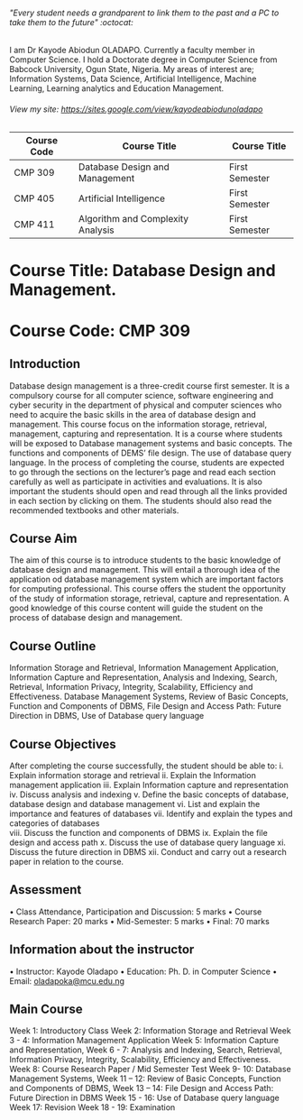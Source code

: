 ###### "_Every student needs a grandparent to link them to the past and a PC to take them to the future_" :octocat:


I am Dr Kayode Abiodun OLADAPO. Currently a faculty member in Computer Science.
I hold a Doctorate degree in Computer Science from Babcock University, Ogun State, Nigeria. 
My areas of interest are; Information Systems, Data Science, Artificial Intelligence, Machine Learning, Learning analytics and Education Management. 

###### View my site: https://sites.google.com/view/kayodeabiodunoladapo


Course Code | Course Title   | Course Title
------------ | -------------  | -------------
CMP 309 | Database Design and Management  | First Semester
CMP 405 | Artificial Intelligence  | First Semester
CMP 411 | Algorithm and Complexity Analysis  | First Semester


# Course Title: Database Design and Management.
# Course Code: CMP 309
## Introduction 
Database design management is a three-credit course first semester. It is a compulsory course for all computer science, software engineering and cyber security in the department of physical and computer sciences who need to acquire the basic skills in the area of database design and management. This course focus on the information storage, retrieval, management, capturing and representation. It is a course where students will be exposed to Database management systems and basic concepts. The functions and components of DEMS’ file design. The use of database query language. 
In the process of completing the course, students are expected to go through the sections on the lecturer’s page and read each section carefully as well as participate in activities and evaluations. It is also important the students should open and read through all the links provided in each section by clicking on them. The students should also read the recommended textbooks and other materials. 
## Course Aim 
The aim of this course is to introduce students to the basic knowledge of database design and management. This will entail a thorough idea of the application od database management system which are important factors for computing professional. This course offers the student the opportunity of the study of information storage, retrieval, capture and representation.  A good knowledge of this course content will guide the student on the process of database design and management. 
## Course Outline 
Information Storage and Retrieval, Information Management Application, Information Capture and Representation, Analysis and Indexing, Search, Retrieval, Information Privacy, Integrity, Scalability, Efficiency and Effectiveness. 
Database Management Systems, Review of Basic Concepts, Function and Components of DBMS, File Design and Access Path: Future Direction in DBMS, Use of Database query language 
## Course Objectives 
After completing the course successfully, the student should be able to:
i.	Explain information storage and retrieval 
ii.	Explain the Information management application 
iii.	Explain Information capture and representation 
iv.	Discuss analysis and indexing 
v.	Define the basic concepts of database, database design and database management
vi.	List and explain the importance and features of databases
vii.	Identify and explain the types and categories of databases  
viii.	Discuss the function and components of DBMS 
ix.	Explain the file design and access path 
x.	Discuss the use of database query language 
xi.	Discuss the future direction in DBMS 
xii.	Conduct and carry out a research paper in relation to the course. 
## Assessment 
•	Class Attendance, Participation and Discussion: 	 5 marks 
•	Course Research Paper:				20 marks
•	Mid-Semester:					 5 marks 
•	Final:						70 marks

## Information about the instructor
•	Instructor: Kayode Oladapo
•	Education: Ph. D. in Computer Science
•	Email: oladapoka@mcu.edu.ng

## Main Course 
Week 1: 	Introductory Class 
Week 2:	Information Storage and Retrieval
Week 3 - 4: 	Information Management Application
Week 5: 	Information Capture and Representation, 
Week 6 - 7: 	Analysis and Indexing, Search, Retrieval, Information Privacy, Integrity, Scalability, Efficiency and Effectiveness. 
Week 8:	Course Research Paper / Mid Semester Test
Week 9- 10: 	Database Management Systems, 
Week 11 – 12:	Review of Basic Concepts, Function and Components of DBMS, 
Week 13 – 14:	File Design and Access Path: Future Direction in DBMS
Week 15 - 16:	Use of Database query language 
Week 17:	Revision 
Week 18 - 19:	Examination 
